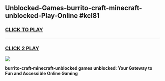 
## Unblocked-Games-burrito-craft-minecraft-unblocked-Play-Online #kcl81
<h3>
<a href="https://news.freeplayer.one?title=burrito-craft-minecraft-unblocked&ref=3">CLICK TO PLAY</a></h3>
<hr>

<h3>
<a href="https://news.freeplayer.one?title=burrito-craft-minecraft-unblocked&ref=3">CLICK 2 PLAY</a>
  
</h3>

<a href="https://news.freeplayer.one?title=burrito-craft-minecraft-unblocked&ref=3"><img src="https://clearcache.store/games.png"></a>


**burrito-craft-minecraft-unblocked games unblocked: Your Gateway to Fun and Accessible Online Gaming**
